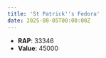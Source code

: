 ```yaml
---
title: 'St Patrick''s Fedora'
date: 2025-08-05T00:00:00Z
---
```

- **RAP**: 33346
- **Value**: 45000

